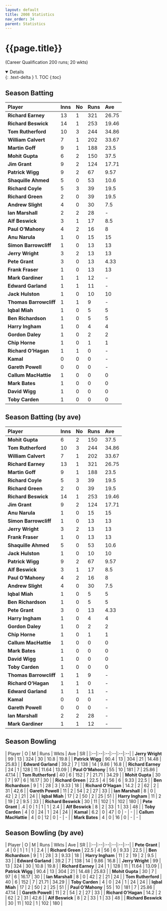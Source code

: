 ```yaml
---
layout: default
title: 2008 Statistics
nav_order: 34
parent: Statistics
---
```


# {{page.title}}

(Career Qualification 200 runs; 20 wkts)

<details open markdown="block">
  {: .text-delta }
1. TOC
{:toc}
</details>

## Season Batting

| Player | Inns | No | Runs | Ave |
|:--|:--|:--|:--|:--|
| **Richard Earney** | 13 | 1 | 321 | 26.75 |
| **Richard Beswick** | 14 | 1 | 253 | 19.46 |
| **Tom Rutherford** | 10 | 3 | 244 | 34.86 |
| **William Calvert** | 7 | 1 | 202 | 33.67 |
| **Martin Goff** | 9 | 1 | 188 | 23.5 |
| **Mohit Gupta** | 6 | 2 | 150 | 37.5 |
| **Jim Grant** | 9 | 2 | 124 | 17.71 |
| **Patrick Wigg** | 9 | 2 | 67 | 9.57 |
| **Shaquille Ahmed** | 5 | 0 | 53 | 10.6 |
| **Richard Coyle** | 5 | 3 | 39 | 19.5 |
| **Richard Green** | 2 | 0 | 39 | 19.5 |
| **Andrew Slight** | 4 | 0 | 30 | 7.5 |
| **Ian Marshall** | 2 | 2 | 28 | - |
| **Alf Beswick** | 3 | 1 | 17 | 8.5 |
| **Paul O’Mahony** | 4 | 2 | 16 | 8 |
| **Anu Narula** | 1 | 0 | 15 | 15 |
| **Simon Barrowcliff** | 1 | 0 | 13 | 13 |
| **Jerry Wright** | 3 | 2 | 13 | 13 |
| **Pete Grant** | 3 | 0 | 13 | 4.33 |
| **Frank Fraser** | 1 | 0 | 13 | 13 |
| **Mark Gardiner** | 1 | 1 | 12 | - |
| **Edward Garland** | 1 | 1 | 11 | - |
| **Jack Hulston** | 1 | 0 | 10 | 10 |
| **Thomas Barrowcliff** | 1 | 1 | 9 | - |
| **Iqbal Miah** | 1 | 0 | 5 | 5 |
| **Ben Richardson** | 1 | 0 | 5 | 5 |
| **Harry Ingham** | 1 | 0 | 4 | 4 |
| **Gordon Daley** | 1 | 0 | 2 | 2 |
| **Chip Horne** | 1 | 0 | 1 | 1 |
| **Richard O’Hagan** | 1 | 1 | 0 | - |
| **Kamal** | 0 | 0 | 0 | - |
| **Gareth Powell** | 0 | 0 | 0 | - |
| **Callum MacHattie** | 1 | 0 | 0 | 0 |
| **Mark Bates** | 1 | 0 | 0 | 0 |
| **David Wigg** | 1 | 0 | 0 | 0 |
| **Toby Carden** | 1 | 0 | 0 | 0 |

## Season Batting (by ave)

| Player | Inns | No | Runs | Ave |
|:--|:--|:--|:--|:--|
| **Mohit Gupta** | 6 | 2 | 150 | 37.5 |
| **Tom Rutherford** | 10 | 3 | 244 | 34.86 |
| **William Calvert** | 7 | 1 | 202 | 33.67 |
| **Richard Earney** | 13 | 1 | 321 | 26.75 |
| **Martin Goff** | 9 | 1 | 188 | 23.5 |
| **Richard Coyle** | 5 | 3 | 39 | 19.5 |
| **Richard Green** | 2 | 0 | 39 | 19.5 |
| **Richard Beswick** | 14 | 1 | 253 | 19.46 |
| **Jim Grant** | 9 | 2 | 124 | 17.71 |
| **Anu Narula** | 1 | 0 | 15 | 15 |
| **Simon Barrowcliff** | 1 | 0 | 13 | 13 |
| **Jerry Wright** | 3 | 2 | 13 | 13 |
| **Frank Fraser** | 1 | 0 | 13 | 13 |
| **Shaquille Ahmed** | 5 | 0 | 53 | 10.6 |
| **Jack Hulston** | 1 | 0 | 10 | 10 |
| **Patrick Wigg** | 9 | 2 | 67 | 9.57 |
| **Alf Beswick** | 3 | 1 | 17 | 8.5 |
| **Paul O’Mahony** | 4 | 2 | 16 | 8 |
| **Andrew Slight** | 4 | 0 | 30 | 7.5 |
| **Iqbal Miah** | 1 | 0 | 5 | 5 |
| **Ben Richardson** | 1 | 0 | 5 | 5 |
| **Pete Grant** | 3 | 0 | 13 | 4.33 |
| **Harry Ingham** | 1 | 0 | 4 | 4 |
| **Gordon Daley** | 1 | 0 | 2 | 2 |
| **Chip Horne** | 1 | 0 | 1 | 1 |
| **Callum MacHattie** | 1 | 0 | 0 | 0 |
| **Mark Bates** | 1 | 0 | 0 | 0 |
| **David Wigg** | 1 | 0 | 0 | 0 |
| **Toby Carden** | 1 | 0 | 0 | 0 |
| **Thomas Barrowcliff** | 1 | 1 | 9 | - |
| **Richard O’Hagan** | 1 | 1 | 0 | - |
| **Edward Garland** | 1 | 1 | 11 | - |
| **Kamal** | 0 | 0 | 0 | - |
| **Gareth Powell** | 0 | 0 | 0 | - |
| **Ian Marshall** | 2 | 2 | 28 | - |
| **Mark Gardiner** | 1 | 1 | 12 | - |

## Season Bowling

| Player | O | M | Runs | Wkts | Ave | SR |
|:--|:--|:--|:--|:--|:--|
| **Jerry Wright** | 99 | 13 | 324 | 30 | 10.8 | 19.8 |
| **Patrick Wigg** | 90.4 | 13 | 304 | 21 | 14.48 | 25.83 |
| **Edward Garland** | 39.2 | 7 | 138 | 14 | 9.86 | 16.8 |
| **Richard Earney** | 24 | 1 | 128 | 11 | 11.64 | 13.09 |
| **Paul O’Mahony** | 55 | 10 | 181 | 7 | 25.86 | 47.14 |
| **Tom Rutherford** | 40 | 6 | 152 | 7 | 21.71 | 34.29 |
| **Mohit Gupta** | 30 | 7 | 97 | 6 | 16.17 | 30 |
| **Richard Green** | 22.5 | 4 | 56 | 6 | 9.33 | 22.5 |
| **Ben Richardson** | 9 | 1 | 28 | 3 | 9.33 | 18 |
| **Richard O’Hagan** | 14.2 | 2 | 62 | 2 | 31 | 42.6 |
| **Gareth Powell** | 11 | 2 | 54 | 2 | 27 | 33 |
| **Ian Marshall** | 8 | 0 | 42 | 2 | 21 | 24 |
| **Iqbal Miah** | 17 | 2 | 50 | 2 | 25 | 51 |
| **Harry Ingham** | 11 | 2 | 19 | 2 | 9.5 | 33 |
| **Richard Beswick** | 30 | 11 | 102 | 1 | 102 | 180 |
| **Pete Grant** | .4 | 0 | 1 | 1 | 1 | 2.4 |
| **Alf Beswick** | 8 | 2 | 33 | 1 | 33 | 48 |
| **Toby Carden** | 4 | 0 | 24 | 1 | 24 | 24 |
| **Kamal** | 6.2 | 0 | 47 | 0 | - | - |
| **Callum MacHattie** | 4 | 0 | 12 | 0 | - | - |
| **Mark Bates** | 4 | 0 | 16 | 0 | - | - |

## Season Bowling (by ave)

| Player | O | M | Runs | Wkts | Ave | SR |
|:--|:--|:--|:--|:--|:--|
| **Pete Grant** | .4 | 0 | 1 | 1 | 1 | 2.4 |
| **Richard Green** | 22.5 | 4 | 56 | 6 | 9.33 | 22.5 |
| **Ben Richardson** | 9 | 1 | 28 | 3 | 9.33 | 18 |
| **Harry Ingham** | 11 | 2 | 19 | 2 | 9.5 | 33 |
| **Edward Garland** | 39.2 | 7 | 138 | 14 | 9.86 | 16.8 |
| **Jerry Wright** | 99 | 13 | 324 | 30 | 10.8 | 19.8 |
| **Richard Earney** | 24 | 1 | 128 | 11 | 11.64 | 13.09 |
| **Patrick Wigg** | 90.4 | 13 | 304 | 21 | 14.48 | 25.83 |
| **Mohit Gupta** | 30 | 7 | 97 | 6 | 16.17 | 30 |
| **Ian Marshall** | 8 | 0 | 42 | 2 | 21 | 24 |
| **Tom Rutherford** | 40 | 6 | 152 | 7 | 21.71 | 34.29 |
| **Toby Carden** | 4 | 0 | 24 | 1 | 24 | 24 |
| **Iqbal Miah** | 17 | 2 | 50 | 2 | 25 | 51 |
| **Paul O’Mahony** | 55 | 10 | 181 | 7 | 25.86 | 47.14 |
| **Gareth Powell** | 11 | 2 | 54 | 2 | 27 | 33 |
| **Richard O’Hagan** | 14.2 | 2 | 62 | 2 | 31 | 42.6 |
| **Alf Beswick** | 8 | 2 | 33 | 1 | 33 | 48 |
| **Richard Beswick** | 30 | 11 | 102 | 1 | 102 | 180 |

